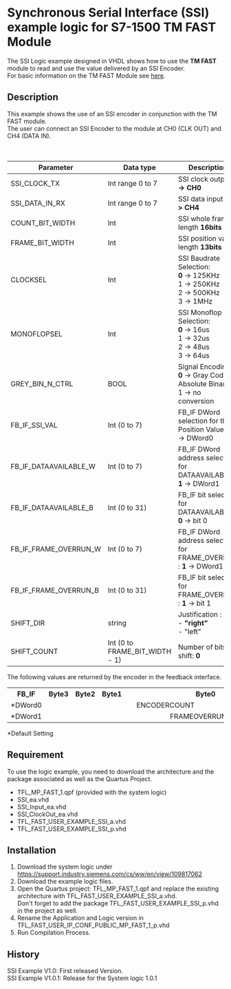 # Synchronous Serial Interface (SSI) example logic for S7-1500 TM FAST Module

The SSI Logic example designed in VHDL shows how to use the **TM FAST** module to read and use the value delivered by an SSI Encoder.<br>
For basic information on the TM FAST Module see [here](https://support.industry.siemens.com/cs/ww/en/view/109817062).

## Description

This example shows the use of an SSI encoder in conjunction with the TM FAST module. <br>
The user can connect an SSI Encoder to the module at CH0 (CLK OUT) and CH4 (DATA IN).<br>  
<br>


| Parameter             |Data type| Description                         |
|   ---                 |  ---    |     ---                             |
| SSI_CLOCK_TX          |  Int range 0 to 7    | SSI clock output  **0 -> CH0**  |
| SSI_DATA_IN_RX        |  Int range 0 to 7   | SSI data input  **4 -> CH4**     |
| COUNT_BIT_WIDTH       |  Int    | SSI whole frame length **16bits**   |
| FRAME_BIT_WIDTH       |  Int    | SSI position value length **13bits**|
| CLOCKSEL              |  Int    | SSI Baudrate Selection: <br> **0** ->  125KHz <br> 1 -> 250KHz <br> 2 -> 500KHz <br> 3 -> 1MHz|
| MONOFLOPSEL           |  Int    | SSI Monoflop Selection:<br> **0** ->  16us <br> 1 -> 32us <br> 2 -> 48us <br> 3 -> 64us|
| GREY_BIN_N_CTRL       |  BOOL   | Signal Encoding  : <br> **0** -> Gray Code to Absolute Binary <br>  1 -> no conversion|
| FB_IF_SSI_VAL         |  Int (0 to 7)   | FB_IF DWord selection for the Position Value :  **0** -> DWord0  |
| FB_IF_DATAAVAILABLE_W |  Int (0 to 7)   | FB_IF DWord address selection for DATAAVAILABLE :  **1** -> DWord1 |
| FB_IF_DATAAVAILABLE_B |  Int (0 to 31)   | FB_IF bit selection for DATAAVAILABLE   :  **0** -> bit 0 |
| FB_IF_FRAME_OVERRUN_W |  Int (0 to 7)   | FB_IF DWord address selection for FRAME_OVERRUN :  **1** -> DWord1  |
| FB_IF_FRAME_OVERRUN_B |  Int (0 to 31)   | FB_IF bit selection for FRAME_OVERRUN  :  **1**  -> bit 1|
| SHIFT_DIR             |  string           | Justification : <br> - **"right"** <br> - "left"|
| SHIFT_COUNT           |  Int (0 to FRAME_BIT_WIDTH - 1)   | Number of bits to shift:  **0** |

The following values are returned by the encoder in the feedback interface. <br>
 
<table>
  <tr>
    <th>FB_IF</th>
    <th colspan="8">Byte3</th>
    <th colspan="8">Byte2</th>
    <th colspan="8">Byte1</th>
    <th colspan="8" style="text-align: center">Byte0</th>
  </tr>
  <tr>
    <td>*DWord0</td>
    <td colspan="32"  style="text-align: center">ENCODERCOUNT</td>
  </tr>
  <tr>
    <td>*DWord1</td>
    <td colspan="8"></td> 
    <td colspan="8"></td> 
    <td colspan="8"></td> 
    <td></td> 
    <td></td>
    <td></td>
    <td></td>
    <td></td>
    <td></td>
    <td>FRAMEOVERRUN</td>
    <td>DATAVAILABLE</td>
  </tr>
</table>

*Default Setting

## Requirement

To use the logic example, you need to download the architecture and the package associated as well as the Quartus Project.
 
 -	TFL_MP_FAST_1.qpf (provided with the system logic)
 -	SSI_ea.vhd
 -	SSI_Input_ea.vhd
 -	SSI_ClockOut_ea.vhd
 -	TFL_FAST_USER_EXAMPLE_SSI_a.vhd
 -  TFL_FAST_USER_EXAMPLE_SSI_p.vhd

## Installation

1.  Download the system logic under https://support.industry.siemens.com/cs/ww/en/view/109817062
2.	Download the example logic files.
3.	Open the Quartus project: TFL_MP_FAST_1.qpf and replace the existing architecture with TFL_FAST_USER_EXAMPLE_SSI_a.vhd. <br>
    Don't forget to add the package TFL_FAST_USER_EXAMPLE_SSI_p.vhd in the project as well.
4.	Rename the Application and Logic version in TFL_FAST_USER_IP_CONF_PUBLIC_MP_FAST_1_p.vhd
5.	Run Compilation Process.

## History

SSI Example V1.0: First released Version.\
SSI Example V1.0.1: Release for the System logic 1.0.1

